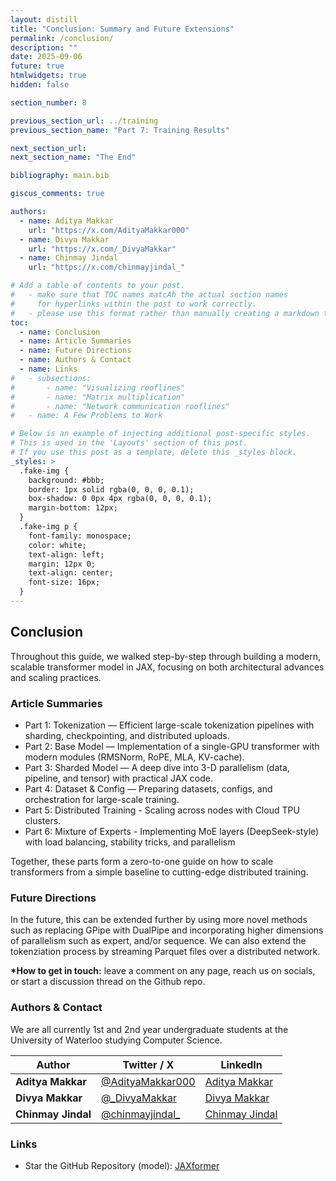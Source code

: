 ```yaml
---
layout: distill
title: "Conclusion: Summary and Future Extensions"
permalink: /conclusion/
description: ""
date: 2025-09-06
future: true
htmlwidgets: true
hidden: false

section_number: 8

previous_section_url: ../training
previous_section_name: "Part 7: Training Results"

next_section_url:
next_section_name: "The End"

bibliography: main.bib

giscus_comments: true

authors:
  - name: Aditya Makkar
    url: "https://x.com/AdityaMakkar000"
  - name: Divya Makkar
    url: "https://x.com/_DivyaMakkar"
  - name: Chinmay Jindal
    url: "https://x.com/chinmayjindal_"

# Add a table of contents to your post.
#   - make sure that TOC names matcAh the actual section names
#     for hyperlinks within the post to work correctly.
#   - please use this format rather than manually creating a markdown table of contents.
toc:
  - name: Conclusion
  - name: Article Summaries
  - name: Future Directions
  - name: Authors & Contact
  - name: Links
#   - subsections:
#       - name: "Visualizing rooflines"
#       - name: "Matrix multiplication"
#       - name: "Network communication rooflines"
#   - name: A Few Problems to Work

# Below is an example of injecting additional post-specific styles.
# This is used in the 'Layouts' section of this post.
# If you use this post as a template, delete this _styles block.
_styles: >
  .fake-img {
    background: #bbb;
    border: 1px solid rgba(0, 0, 0, 0.1);
    box-shadow: 0 0px 4px rgba(0, 0, 0, 0.1);
    margin-bottom: 12px;
  }
  .fake-img p {
    font-family: monospace;
    color: white;
    text-align: left;
    margin: 12px 0;
    text-align: center;
    font-size: 16px;
  }
---
```


## Conclusion

Throughout this guide, we walked step-by-step through building a modern, scalable transformer model in JAX, focusing on both architectural advances and scaling practices.

### Article Summaries

- Part 1: Tokenization — Efficient large-scale tokenization pipelines with sharding, checkpointing, and distributed uploads.
- Part 2: Base Model — Implementation of a single-GPU transformer with modern modules (RMSNorm, RoPE, MLA, KV-cache).
- Part 3: Sharded Model — A deep dive into 3-D parallelism (data, pipeline, and tensor) with practical JAX code.
- Part 4: Dataset & Config — Preparing datasets, configs, and orchestration for large-scale training.
- Part 5: Distributed Training - Scaling across nodes with Cloud TPU clusters.
- Part 6: Mixture of Experts - Implementing MoE layers (DeepSeek-style) with load balancing, stability tricks, and parallelism

Together, these parts form a zero-to-one guide on how to scale transformers from a simple baseline to cutting-edge distributed training.

### Future Directions

In the future, this can be extended further by using more novel methods such as replacing GPipe with DualPipe and incorporating higher dimensions of parallelism such as expert, and/or sequence. We can also extend the tokenziation process by streaming Parquet files over a distributed network.

**\*How to get in touch:** leave a comment on any page, reach us on socials, or start a discussion thread on the Github repo.

### Authors & Contact

We are all currently 1st and 2nd year undergraduate students at the University of Waterloo studying Computer Science.

| Author             | Twitter / X                                       | LinkedIn                                                              |
| ------------------ | ------------------------------------------------- | --------------------------------------------------------------------- |
| **Aditya Makkar**  | [@AdityaMakkar000](https://x.com/AdityaMakkar000) | [Aditya Makkar](https://www.linkedin.com/in/aditya-makkar-76a23a246/) |
| **Divya Makkar**   | [@\_DivyaMakkar](https://x.com/_DivyaMakkar)      | [Divya Makkar](https://www.linkedin.com/in/divya-makkar000/)          |
| **Chinmay Jindal** | [@chinmayjindal\_](https://x.com/chinmayjindal_)  | [Chinmay Jindal](https://www.linkedin.com/in/chinmayjindal/)          |

### Links

- Star the GitHub Repository (model): [JAXformer](https://github.com/divyamakkar0/Jaxformer)
